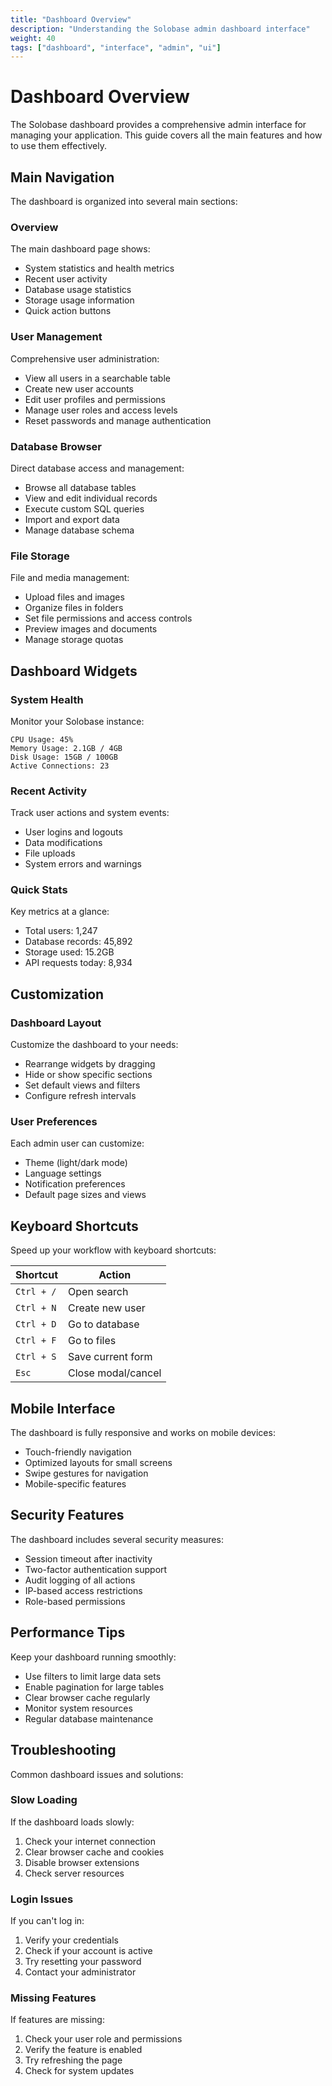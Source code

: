 ```yaml
---
title: "Dashboard Overview"
description: "Understanding the Solobase admin dashboard interface"
weight: 40
tags: ["dashboard", "interface", "admin", "ui"]
---
```


# Dashboard Overview

The Solobase dashboard provides a comprehensive admin interface for managing your application. This guide covers all the main features and how to use them effectively.

## Main Navigation

The dashboard is organized into several main sections:

### Overview
The main dashboard page shows:
- System statistics and health metrics
- Recent user activity
- Database usage statistics
- Storage usage information
- Quick action buttons

### User Management
Comprehensive user administration:
- View all users in a searchable table
- Create new user accounts
- Edit user profiles and permissions
- Manage user roles and access levels
- Reset passwords and manage authentication

### Database Browser
Direct database access and management:
- Browse all database tables
- View and edit individual records
- Execute custom SQL queries
- Import and export data
- Manage database schema

### File Storage
File and media management:
- Upload files and images
- Organize files in folders
- Set file permissions and access controls
- Preview images and documents
- Manage storage quotas

## Dashboard Widgets

### System Health
Monitor your Solobase instance:
```text
CPU Usage: 45%
Memory Usage: 2.1GB / 4GB
Disk Usage: 15GB / 100GB
Active Connections: 23
```

### Recent Activity
Track user actions and system events:
- User logins and logouts
- Data modifications
- File uploads
- System errors and warnings

### Quick Stats
Key metrics at a glance:
- Total users: 1,247
- Database records: 45,892
- Storage used: 15.2GB
- API requests today: 8,934

## Customization

### Dashboard Layout
Customize the dashboard to your needs:
- Rearrange widgets by dragging
- Hide or show specific sections
- Set default views and filters
- Configure refresh intervals

### User Preferences
Each admin user can customize:
- Theme (light/dark mode)
- Language settings
- Notification preferences
- Default page sizes and views

## Keyboard Shortcuts

Speed up your workflow with keyboard shortcuts:

| Shortcut | Action |
|----------|--------|
| `Ctrl + /` | Open search |
| `Ctrl + N` | Create new user |
| `Ctrl + D` | Go to database |
| `Ctrl + F` | Go to files |
| `Ctrl + S` | Save current form |
| `Esc` | Close modal/cancel |

## Mobile Interface

The dashboard is fully responsive and works on mobile devices:
- Touch-friendly navigation
- Optimized layouts for small screens
- Swipe gestures for navigation
- Mobile-specific features

## Security Features

The dashboard includes several security measures:
- Session timeout after inactivity
- Two-factor authentication support
- Audit logging of all actions
- IP-based access restrictions
- Role-based permissions

## Performance Tips

Keep your dashboard running smoothly:
- Use filters to limit large data sets
- Enable pagination for large tables
- Clear browser cache regularly
- Monitor system resources
- Regular database maintenance

## Troubleshooting

Common dashboard issues and solutions:

### Slow Loading
If the dashboard loads slowly:
1. Check your internet connection
2. Clear browser cache and cookies
3. Disable browser extensions
4. Check server resources

### Login Issues
If you can't log in:
1. Verify your credentials
2. Check if your account is active
3. Try resetting your password
4. Contact your administrator

### Missing Features
If features are missing:
1. Check your user role and permissions
2. Verify the feature is enabled
3. Try refreshing the page
4. Check for system updates